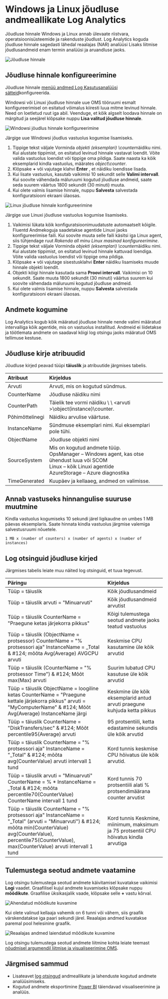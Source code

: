 <properties 
   pageTitle="Log Analytics letid Windows ja Linux täitmiseks | Microsoft Azure'i"
   description="Jõudluse hinnale kogutakse Log Analytics jõudluse kohta Windows ja Linux agentide analüüsimiseks.  Selles artiklis kirjeldatakse, kuidas konfigureerida nii Windowsi jõudlus hinnale kogumine ja Linux agentide need andmed talletatakse OMS hoidla ja kuidas neid analüüsida OMS portaalis."
   services="log-analytics"
   documentationCenter=""
   authors="bwren"
   manager="jwhit"
   editor="tysonn" />
<tags 
   ms.service="log-analytics"
   ms.devlang="na"
   ms.topic="article"
   ms.tgt_pltfrm="na"
   ms.workload="infrastructure-services"
   ms.date="10/27/2016"
   ms.author="bwren" />

# <a name="windows-and-linux-performance-data-sources-in-log-analytics"></a>Windows ja Linux jõudluse andmeallikate Log Analytics 

Jõudluse hinnale Windows ja Linux annab ülevaate riistvara, operatsioonisüsteemide ja rakenduste jõudlust.  Log Analytics koguda jõudluse hinnale sagedasti lähedal reaalajas (NAR) analüüsi Lisaks liitmise jõudlusandmeid enam termin analüüsi ja aruandluse jaoks.

![Jõudluse hinnale](media/log-analytics-data-sources-performance-counters/overview.png)

## <a name="configuring-performance-counters"></a>Jõudluse hinnale konfigureerimine

Jõudluse hinnale [menüü andmed Log Kasutusanalüüsi sätteid](log-analytics-data-sources.md#configuring-data-sources)konfigureerida.

Windowsi või Linuxi jõudluse hinnale uue OMS tööruumi esmalt konfigureerimisel on esitatud võimalus kiiresti luua mitme levinud hinnale.  Need on loetletud ruut iga abil.  Veenduge, et kõik algselt loodava hinnale on märgitud ja seejärel klõpsake nuppu **Lisa valitud jõudluse hinnale**.

![Windowsi jõudlus hinnale konfigureerimine](media/log-analytics-data-sources-performance-counters/configure-windows.png)

Järgige uue Windowsi jõudlus vastuolus kogumise lisamiseks.

1. Tippige tekst väljale Vorminda *objekti (eksemplari) \counter*näidiku nimi.  Kui alustate tippimist, on esitatud levinud hinnale vastavat loendit.  Võite valida vastuolus loendist või tippige oma pildiga.  Saate naasta ka kõik eksemplarid kindla vastuolus, määrates *object\counter*. 
2. Klõpsake **+** või vajutage klahvi **Enter** , et näidiku loendisse lisada.
3. Kui lisate vastuolus, kasutab vaikimisi 10 sekundit selle **Valimi intervall**.  Kui soovite vähendada mäluruumi kogutud jõudluse andmeid, saate seda suurem väärtus 1800 sekundit (30 minuti) muuta.
4. Kui olete valmis lisamise hinnale, nuppu **Salvesta** salvestada konfiguratsiooni ekraani ülaosas.

![Linux jõudluse hinnale konfigureerimine](media/log-analytics-data-sources-performance-counters/configure-linux.png)

Järgige uue Linuxi jõudluse vastuolus kogumise lisamiseks.

1. Vaikimisi lükata kõik konfiguratsioonimuudatuste automaatselt kõigile.  Fluentd Andmekoguja saadetakse agentide Linuxi jaoks konfigureerimise faili.  Kui soovite muuta selle faili käsitsi iga Linux agent, siis tühjendage ruut *Rakenda all minu Linux masinad konfigureerimine*.
2. Tippige tekst väljale Vorminda *objekti (eksemplari) \counter*näidiku nimi.  Kui alustate tippimist, on esitatud levinud hinnale kattuvad loendiga.  Võite valida vastuolus loendist või tippige oma pildiga.  
2. Klõpsake **+** või vajutage sisestusklahvi **Enter** näidiku lisamiseks muude hinnale objekti loendit.
3. Objekti kõigi hinnale kasutada sama **Proovi intervall**.  Vaikimisi on 10 sekundit.  Saate muuta 1800 sekundit (30 minuti) väärtus suurem kui soovite vähendada mäluruumi kogutud jõudluse andmeid.
4. Kui olete valmis lisamise hinnale, nuppu **Salvesta** salvestada konfiguratsiooni ekraani ülaosas.

## <a name="data-collection"></a>Andmete kogumine

Log Analytics kogub kõik määratud jõudluse hinnale nende valimi määratud intervalliga kõik agentide, mis on vastuolus installitud.  Andmeid ei liidetakse ja töötlemata andmete on saadaval kõigi log otsingu jaoks määratud OMS tellimuse kestuse.


## <a name="performance-record-properties"></a>Jõudluse kirje atribuudid

Jõudluse kirjed peavad tüüpi **täiuslik** ja atribuutide järgmises tabelis.

| Atribuut | Kirjeldus |
|:--|:--|
| Arvuti         | Arvuti, mis on kogutud sündmus. |
| CounterName      | Jõudluse näidiku nimi |
| CounterPath      | Täielik tee vormi näidiku \\ \\ \<arvuti >\\object(instance)\\counter. |
| Põhimõttelinegi     | Näidiku arvulise väärtuse.  |
| InstanceName     | Sündmuse eksemplari nimi.  Kui eksemplari pole tühi. |
| ObjectName       | Jõudluse objekti nimi |
| SourceSystem  | Mis on kogutud andmete tüüp. <br> OpsManager – Windows agent, kas otse ühendust luua või SCOM <br> Linux – kõik Linuxi agentide  <br> AzureStorage – Azure diagnostika |
| TimeGenerated       | Kuupäev ja kellaaeg, andmed on valimisse. |


## <a name="sizing-estimates"></a>Annab vastuseks hinnangulise suuruse muutmine

 Kindla vastuolus kogumiseks 10 sekundi järel ligikaudne on umbes 1 MB päevas eksemplaris.  Saate hinnata kindla vastuolus järgmise valemiga salvestusruumi nõuetele.

    1 MB x (number of counters) x (number of agents) x (number of instances)

## <a name="log-searches-with-performance-records"></a>Log otsinguid jõudluse kirjed

Järgmises tabelis leiate muu näited log otsinguid, et tuua tegevust.

| Päringu | Kirjeldus |
|:--|:--|
| Tüüp = täiuslik | Kõik jõudlusandmeid |
| Tüüp = täiuslik arvuti = "Minuarvuti" | Kõik jõudlusandmeid arvutist |
| Tüüp = täiuslik CounterName = "Praegune ketas järjekorra pikkus" | Kõigi tulemustega seotud andmete jaoks teatud vastuolus |
| Tüüp = täiuslik (ObjectName = protsessor) CounterName = "% protsessori aja" InstanceName = _Total & #124; mõõta Avg(Average) AVGCPU arvuti | Keskmise CPU kasutamine üle kõik arvutid |
| Tüüp = täiuslik (CounterName = "% protsessor Time") & #124;  Mõõt max(Max) arvuti | Suurim lubatud CPU kasutuse üle kõik arvutid |
| Tüüp = täiuslik ObjectName = loogiline ketas CounterName = "Praegune kettale järjekorra pikkus" arvuti = "MyComputerName" & #124; Mõõt Avg(Average) InstanceName järgi | Keskmine üle kõik eksemplarid antud arvuti praegune kuhjuda ketta pikkus |
| Tüüp = täiuslik CounterName = "DiskTransfers/sec" & #124; Mõõt percentile95(Average) arvuti | 95 protsentiili, ketta edastamine sekundis üle kõik arvutid |
| Tüüp = täiuslik CounterName = "% protsessori aja" InstanceName = "_Total" & #124; mõõta avg(CounterValue) arvuti intervall 1 tund | Kord tunnis keskmise CPU hõivatus üle kõik arvutid. |
| Tüüp = täiuslik arvuti = "Minuarvuti" CounterName = % * InstanceName = _Total & #124; mõõta percentile70(CounterValue) CounterName intervall 1 tund | Kord tunnis 70 protsentiili alati % protsendimäärana counter arvutist |
| Tüüp = täiuslik CounterName = "% protsessori aja" InstanceName = "_Total" (arvuti = "Minuarvuti") & #124; mõõta min(CounterValue) avg(CounterValue), percentile75(CounterValue), max(CounterValue) arvuti intervall 1 tund | Kord tunnis Keskmine, miinimum, maksimum ja 75 protsentiil CPU hõivatus kindla arvutiga |

## <a name="viewing-performance-data"></a>Tulemustega seotud andmete vaatamine

Log otsingu tulemustega seotud andmete käivitamisel kuvatakse vaikimisi **Logi** vaadet.  Graafilisel kujul andmete kuvamiseks klõpsake nuppu **mõõdikute**.  Graafilise üksikasjalik vaade, klõpsake selle **+** vastu kõrval.  

![Ahendatud mõõdikute kuvamine](media/log-analytics-data-sources-performance-counters/metricscollapsed.png)

Kui olete valinud kellaaja vahemik on 6 tunni või vähem, siis graafik värskendatakse iga paari sekundi järel.  Reaalajas andmed kuvatakse paremal pool helesinine graafik.

![Reaalajas andmed laiendatud mõõdikute kuvamine](media/log-analytics-data-sources-performance-counters/metricsexpanded.png)

Log otsingu tulemustega seotud andmete liitmine kohta leiate teemast [nõudmisel argumendil liitmise ja visualiseerimine OMS](http://blogs.technet.microsoft.com/msoms/2016/02/26/on-demand-metric-aggregation-and-visualization-in-oms/).

## <a name="next-steps"></a>Järgmised sammud

- Lisateavet [log otsingud](log-analytics-log-searches.md) andmeallikate ja lahenduste kogutud andmete analüüsimiseks.  
- Kogutud andmete eksportimine [Power BI](log-analytics-powerbi.md) täiendavad visualiseerimine ja analüüs.